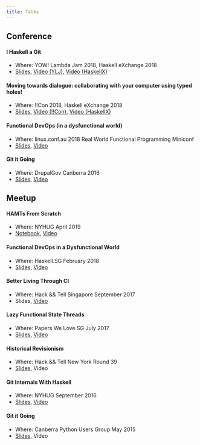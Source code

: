 ```yaml
---
title: Talks
---
```


## Conference

#### I Haskell a Git

- Where: YOW! Lambda Jam 2018, Haskell eXchange 2018
- [Slides](https://github.com/vaibhavsagar/presentations/blob/master/git-from-scratch/Git.ipynb), [Video (YLJ)](https://www.youtube.com/watch?v=nVvvY5VRs8o), [Video (HaskellX)](https://skillsmatter.com/skillscasts/12302-i-haskell-a-git)

#### Moving towards dialogue: collaborating with your computer using typed holes!

- Where: !!Con 2018, Haskell eXchange 2018
- [Slides](https://vaibhavsagar.com/presentations/typed-holes), [Video (!!Con)](https://www.youtube.com/watch?v=0oo8wIi2qBE), [Video (HaskellX)](https://skillsmatter.com/skillscasts/12641-lightning-talk-moving-towards-dialogue-collaborating-with-your-computer-using-typed-holes)

#### Functional DevOps (in a dysfunctional world)

- Where: linux.conf.au 2018 Real World Functional Programming Miniconf
- [Slides](https://vaibhavsagar.com/presentations/functional-devops/), [Video](https://www.youtube.com/watch?v=RsSNEkBGmj0)

#### Git it Going
- Where: DrupalGov Canberra 2016
- [Slides](https://vaibhavsagar.com/git-it-going/), [Video](https://www.youtube.com/watch?v=eTjQOfMYiM8)

## Meetup

#### HAMTs From Scratch
- Where: NYHUG April 2019
- [Notebook](https://github.com/vaibhavsagar/notebooks/blob/master/hamt/HAMTPresentation.ipynb), [Video](https://www.youtube.com/watch?v=wgMgtgVZdYg)

#### Functional DevOps in a Dysfunctional World
- Where: Haskell.SG February 2018
- [Slides](https://vaibhavsagar.com/presentations/functional-devops/), [Video](https://www.youtube.com/watch?v=n2rFK74sDz0)

#### Better Living Through CI
- Where: Hack && Tell Singapore September 2017
- Slides, [Video](https://www.youtube.com/watch?v=jxpuXIGTbzU)

#### Lazy Functional State Threads
- Where: Papers We Love SG July 2017
- [Slides](https://vaibhavsagar.com/presentations/lazy-functional-state-threads/), [Video](https://www.youtube.com/watch?v=6vsSnILG2Js)

#### Historical Revisionism
- Where: Hack && Tell New York Round 39
- [Slides](https://vaibhavsagar.com/git-internals-workshop), Video

#### Git Internals With Haskell
- Where: NYHUG September 2016
- [Slides](https://vaibhavsagar.com/duffer/), [Video](https://www.youtube.com/watch?v=wsNnP3we_R4)

#### Git it Going
- Where: Canberra Python Users Group May 2015
- [Slides](https://vaibhavsagar.com/git-it-going/), Video
